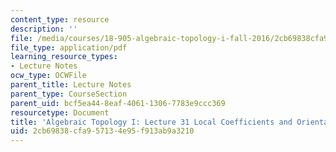 ```yaml
---
content_type: resource
description: ''
file: /media/courses/18-905-algebraic-topology-i-fall-2016/2cb69838cfa957134e95f913ab9a3210_MIT18_905F16_lec31.pdf
file_type: application/pdf
learning_resource_types:
- Lecture Notes
ocw_type: OCWFile
parent_title: Lecture Notes
parent_type: CourseSection
parent_uid: bcf5ea44-8eaf-4061-1306-7783e9ccc369
resourcetype: Document
title: 'Algebraic Topology I: Lecture 31 Local Coefficients and Orientations'
uid: 2cb69838-cfa9-5713-4e95-f913ab9a3210
---
```

